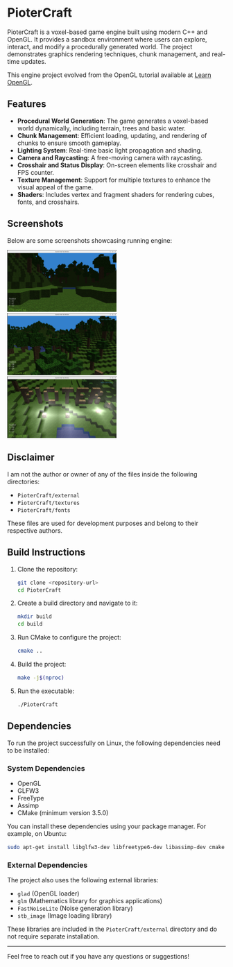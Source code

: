 # PioterCraft

PioterCraft is a voxel-based game engine built using modern C++ and OpenGL. It provides a sandbox environment where users can explore, interact, and modify a procedurally generated world. The project demonstrates graphics rendering techniques, chunk management, and real-time updates.

This engine project evolved from the OpenGL tutorial available at [Learn OpenGL](https://learnopengl.com).

## Features

- **Procedural World Generation**: The game generates a voxel-based world dynamically, including terrain, trees and basic water.
- **Chunk Management**: Efficient loading, updating, and rendering of chunks to ensure smooth gameplay.
- **Lighting System**: Real-time basic light propagation and shading.
- **Camera and Raycasting**: A free-moving camera with raycasting.
- **Crosshair and Status Display**: On-screen elements like crosshair and FPS counter.
- **Texture Management**: Support for multiple textures to enhance the visual appeal of the game.
- **Shaders**: Includes vertex and fragment shaders for rendering cubes, fonts, and crosshairs.

## Screenshots

Below are some screenshots showcasing running engine:

<img src="screenshots/ss1.png" alt="Screenshot 1" width="50%">

<img src="screenshots/ss2.png" alt="Screenshot 2" width="50%">

<img src="screenshots/ss3.png" alt="Screenshot 3" width="50%">

## Disclaimer

I am not the author or owner of any of the files inside the following directories:
- `PioterCraft/external`
- `PioterCraft/textures`
- `PioterCraft/fonts`

These files are used for development purposes and belong to their respective authors.

## Build Instructions

1. Clone the repository:
   ```bash
   git clone <repository-url>
   cd PioterCraft
   ```

2. Create a build directory and navigate to it:
   ```bash
   mkdir build
   cd build
   ```

3. Run CMake to configure the project:
   ```bash
   cmake ..
   ```

4. Build the project:
   ```bash
   make -j$(nproc)
   ```

5. Run the executable:
   ```bash
   ./PioterCraft
   ```

## Dependencies

To run the project successfully on Linux, the following dependencies need to be installed:

### System Dependencies
- OpenGL
- GLFW3
- FreeType
- Assimp
- CMake (minimum version 3.5.0)

You can install these dependencies using your package manager. For example, on Ubuntu:
```bash
sudo apt-get install libglfw3-dev libfreetype6-dev libassimp-dev cmake
```

### External Dependencies
The project also uses the following external libraries:
- `glad` (OpenGL loader)
- `glm` (Mathematics library for graphics applications)
- `FastNoiseLite` (Noise generation library)
- `stb_image` (Image loading library)

These libraries are included in the `PioterCraft/external` directory and do not require separate installation.

---

Feel free to reach out if you have any questions or suggestions!

